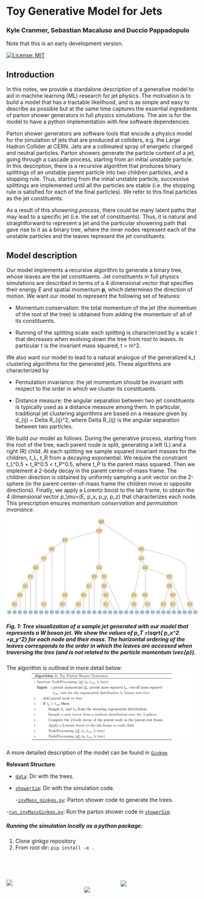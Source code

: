 # Toy Generative Model for Jets

### **Kyle Cranmer, Sebastian Macaluso and Duccio Pappadopulo**

Note that this is an early development version. 

[![License: MIT](https://img.shields.io/badge/License-MIT-yellow.svg)](https://opensource.org/licenses/MIT) 

## Introduction

In this notes, we provide a standalone description of a generative model to aid in machine learning (ML) research for jet physics. The motivation is to build a model that has a tractable likelihood, and is as simple and easy to describe as possible but at the same time captures the essential ingredients of parton shower generators in full physics simulations.  The aim is for the model to have a python implementation with few software dependencies.

Parton shower generators are software tools that encode a physics model for the simulation of jets that are produced at colliders, e.g. the Large Hadron Collider at CERN.
Jets are a collimated spray of energetic charged and neutral particles. Parton showers generate the particle content of a jet, going through a cascade process, starting from an initial unstable particle. In this description, there is a recursive algorithm that produces binary splittings of an unstable parent particle into two children particles, and a stopping rule. Thus, starting from the initial unstable particle, successive splittings are implemented until all the particles are stable (i.e. the stopping rule is satisfied for each of the final particles). We refer to this final particles as the jet constituents.

As a result of this *showering process*, there could be many latent paths that may lead to a specific jet (i.e. the set of constituents). Thus, it is natural and straightforward to represent a jet and the particular showering path that gave rise to it as a binary tree, where the inner nodes represent each of the unstable particles and the leaves represent the jet constituents. 


## Model description

Our model implements a recursive algorithm to generate a binary tree, whose leaves are the jet constituents. Jet constituents in full physics simulations are described in terms of a 4 dimensional vector that specifies their energy *E* and spatial momentum **p**, which determines the direction of motion. 
We want our model to represent the following set of features:

- Momentum conservation: the total momentum of the jet (the momentum of the root of the tree) is obtained from adding the momentum of all of its constituents.

- Running of the splitting scale: each splitting is characterized by a scale t that decreases when evolving down the tree from root to leaves. In particular t is the invariant mass squared, t = m^2.

We also want our model to lead to a natural analogue of the generalized k_t clustering algorithms for the generated jets. These algorithms are characterized by

- Permutation invariance: the jet momentum should be invariant with respect to the order in which we cluster its constituents.

- Distance measure: the angular separation between two jet constituents is typically used as a distance measure among them. In particular, traditional jet clustering algorithms are based on a measure given by d_{ij} ~  Delta R_{ij}^2, where Delta R_{ij} is the angular separation between two particles.

We build our model as follows. During the generative process, starting from the root of the tree, each parent node is split, generating a left (L) and a right (R) child. At each splitting we sample squared invariant masses for the children, t_L, t_R from a decaying exponential. We require the constraint t_L^0.5 + t_R^0.5 < t_P^0.5, where t_P is the parent mass squared. Then we implement a 2-body decay in the parent center-of-mass frame. The children direction is obtained by uniformly sampling a unit vector on the 2-sphere (in the parent center-of-mass frame the children move in opposite directions). Finally, we apply a Lorentz boost to the lab frame, to obtain the 4 dimensional vector p_\mu=(E, p_x, p_y, p_z)  that characterizes each node.
This prescription ensures *momentum conservation* and *permutation invariance*.

<!-- 
As a result, we build our model as follows. Each node of the jet tree represents a particle and encodes its momentum 4-vector. During the generative process, starting from the root of the tree, each parent node is split, generating a left (L) and a right (R) child. The L (R) child's momentum is obtained from subtracting (adding) a vector of magnitude Delta to half of the parent's momentum vector. This prescription ensures *momentum conservation* and *permutation invariance*.

We consider a 2D model to be able to define an angular *distance measure*. Also, the angular separation between a parent and its L/R child's momentum is expected to decrease as the physics shower moves forward from the root to the leaves of the tree. The magnitude of the momentum of each node is also expected to drop in the same way, i.e. ``the radiation gets softer when evolving down the tree".
Both requirements are satisfied by the *running of the splitting scale Delta*, which we achieve by rescaling the value of Delta by a factor r. (r is drawn from a decaying exponential distribution each time a new splitting is produced.) This way, we also assign a Delta value to each node of the tree. 
 -->


<!-- 
We build our 2D model in the (y,z) plane, where *z* is the direction of the beam axis and *y* the transverse direction.(At the Large Hadron Collider, jets are produced from the collision of two beams of protons moving in opposite directions.)
We define the transverse momentum as p_T =|p_y|. We show in Fig. 1 a tree visualization plot of a sample jet generated with our model.
 -->


<!--This should be  a jpg file for the figure to be displayed-->
![Fig.1](notes/plots/figTruth_jet9_invM.jpg)

##### Fig. 1: Tree visualization of a sample jet generated with our model that represents a W boson jet. We show the values of p_T =\sqrt{ p_x^2 +p_y^2} for each node and their mass. The horizontal ordering of the leaves corresponds to the order in which the leaves are accessed when traversing the tree (and is not related to the particle momentum \vec{p}).


The algorithm is outlined in more detail below:
![Algorithm](notes/plots/AlgInv_M.jpg)

A more detailed description of the model can be found in [`Ginkgo`](https://www.overleaf.com/read/vwrfrkpgqqyt
)


**Relevant Structure**:

- [`data`](data/): Dir with the trees.


<!---->
<!--    -[`likelihood.py`](showerSim/likelihood.py): Calculate the log likelihood of a splitting node and of (a branch of) a tree. There are examples on how to run it at the end of the script.-->

- [`showerSim`](showerSim/): Dir with the simulation code.

    -[`invMass_ginkgo.py`](showerSim/invMass_ginkgo.py): Parton shower code to generate the trees. 

<!-- - [`generate_jets`](scripts/generate_jets/): -->

<!--     -[`generate_jets.py`](scripts/generate_jets/generate_jets.py): Calls and runs the parton shower code in [`showerSim`](showerSim/). The code could be run to get the augmented data as well. -->

-[`run_invMassGinkgo.py`](showerSim/run_invMassGinkgo.py): Run the parton shower code in [`showerSim`](showerSim/).
    
<!--- [`visualized-recursion_2D.ipynb`](visualized-recursion_2D.ipynb): Jet trees visualization.-->



##### **Running the simulation locally as a python package:**


1. Clone ginkgo repository
2. From root dir: `pip install -e .`



<pre>



</pre>

<img src="https://github.com/SebastianMacaluso/ToyJetsShower/blob/master/notes/plots/IRIS-HEP.png" width="300" align="left"> <img src="https://github.com/SebastianMacaluso/ToyJetsShower/blob/master/notes/plots/NYU.png" width="200" align="center"> <img src="https://github.com/SebastianMacaluso/ToyJetsShower/blob/master/notes/plots/MSDSE.png" width="300" align="right">







